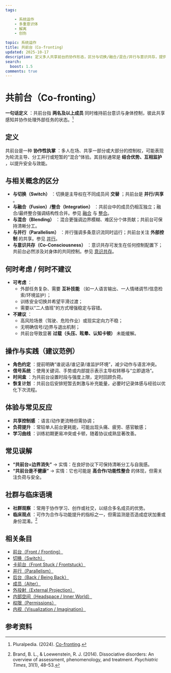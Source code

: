 ```yaml
---
tags:

    - 系统运作
    - 多重意识体
    - 解离
    - 创伤

topic: 系统运作
title: 共前台（Co-fronting）
updated: 2025-10-17
description: 定义多人共享前台的协作形态，区分与切换/融合/混合/并行与意识共存，提供分工、信号与负荷管理建议以及误解澄清。
search:
  boost: 1.5
comments: true
---
```


# 共前台（Co-fronting）

**一句话定义** ：共前台指 **两名及以上成员** 同时维持前台意识与身体控制，彼此共享感知并协作处理外部任务的状态。[^pluralpedia-cofront]

## 定义

共前台是一种 **协作性执掌** ：多人在场、共享一部分或大部分的控制权，可能表现为轮流主导、分工并行或短暂的“混合”体验。其目标通常是 **结合优势、互相监护** ，以提升安全与效能。

## 与相关概念的区分

- **与切换（Switch）** ：切换是主导权在不同成员间 **交替** ；共前台是 **并行/共享** 。
- **与融合（Fusion）/整合（Integration）** ：共前台中的成员仍相互独立；融合/最终整合强调结构性合并。参见 [融合](Fusion.md) 与 [整合](Integration.md)。
- **与混合（Blending）** ：混合更强调边界模糊、难区分个体贡献；共前台可保持清晰分工。
- **与并行（Parallelism）** ：并行强调多条意识流同时运行；共前台关注 **外部控制** 的共享。参见 [并行](Parallelism.md)。
- **与意识共存（Co-Consciousness）** ：意识共存可发生在任何控制配置下；共前台必然涉及对身体的共同控制。参见 [意识共存](Co-Consciousness.md)。

## 何时考虑 / 何时不建议

- **可考虑** ：
    - 外部任务复杂、需要 **互补技能** （如一人语言输出、一人情绪调节/信息检索/环境监护）；
    - 训练安全切换并希望平滑过渡；
    - 需要以“二人值班”的方式增强稳定与容错。
- **不建议** ：
    - 高风险场景（驾驶、危险作业）或现实定向力不稳；
    - 无明确信号/边界与退出机制；
    - 共前台导致显著 **过载（头压、眩晕、认知卡顿）** 未能缓解。

## 操作与实践（建议范例）

- **角色约定** ：提前明确“谁说话/谁记录/谁监护环境”，减少动作与语言冲突。
- **信号系统** ：使用关键词、手势或内部提示表示主导权转移与“立即退场”。
- **时间盒** ：为共前台设置时段与强度上限，定时回顾负荷。
- **恢复计划** ：共前台后安排短暂去刺激与补充能量，必要时记录体感与经验以优化下次流程。

## 体验与常见反应

- **共享控制感** ：语言/动作更流畅但需协调；
- **负荷提升** ：常较单人前台更耗能，可能出现头痛、疲劳、感官敏感；
- **学习曲线** ：训练初期更易冲突或卡顿，随着协议成熟显著改善。

## 常见误解

- **“共前台=边界消失”** → 实情：在良好协议下可保持清晰分工与自我感。
- **“共前台是不健康”** → 实情：它也可能是 **高合作/功能性整合** 的体现，但需关注负荷与安全。

## 社群与临床语境

- **社群观察** ：常用于协作学习、创作或社交，以结合多名成员的优势。
- **临床观点** ：可作为合作与功能提升的指标之一，但需监测是否造成症状加重或身份混淆。[^brand2014]

## 相关条目

- [前台（Front / Fronting）](Front-Fronting.md)
- [切换（Switch）](Switch.md)
- [卡前台（Front Stuck / Frontstuck）](Frontstuck.md)
- [并行（Parallelism）](Parallelism.md)
- [后台（Back / Being Back）](Back-Being-Back.md)
- [成员（Alter）](Alter.md)
- [外投射（External Projection）](External-Projection.md)
- [内部空间（Headspace / Inner World）](Headspace-Inner-World.md)
- [权限（Permissions）](Permissions.md)
- [内视（Visualization / Imagination）](Visualization-Imagination.md)

## 参考资料

[^pluralpedia-cofront]: Pluralpedia. (2024). [Co-fronting](https://pluralpedia.org/w/Co-fronting).
[^brand2014]: Brand, B. L., & Loewenstein, R. J. (2014). Dissociative disorders: An overview of assessment, phenomenology, and treatment. _Psychiatric Times_, 31(1), 48–53.
